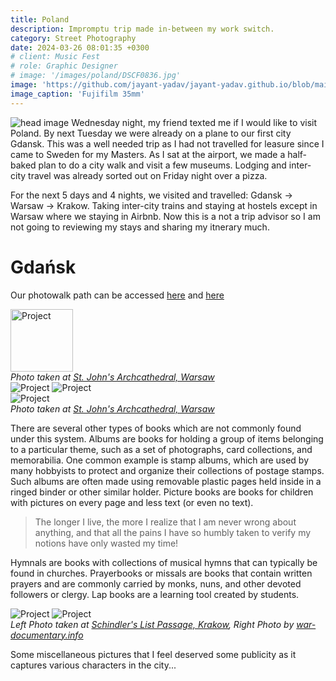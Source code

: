 ```yaml
---
title: Poland
description: Impromptu trip made in-between my work switch. 
category: Street Photography
date: 2024-03-26 08:01:35 +0300
# client: Music Fest
# role: Graphic Designer
# image: '/images/poland/DSCF0836.jpg'
image: 'https://github.com/jayant-yadav/jayant-yadav.github.io/blob/main/images/poland/DSCF0836.JPG?raw=true'
image_caption: 'Fujifilm 35mm'
---
```


![head image](/images/poland/DSCF0836.jpg?raw=true)
Wednesday night, my friend texted me if I would like to visit Poland. By next Tuesday we were already on a plane to our first city Gdansk. This was a well needed trip as I had not travelled for leasure since I came to Sweden for my Masters. As I sat at the airport, we made a half-baked plan to do a city walk and visit a few museums. Lodging and inter-city travel was already sorted out on Friday night over a pizza. 

For the next 5 days and 4 nights, we visited and travelled: Gdansk -> Warsaw -> Krakow. Taking inter-city trains and staying at hostels except in Warsaw where we staying in Airbnb. Now this is a not a trip advisor so I am not going to reviewing my stays and sharing my itnerary much. 

<h1>Gdańsk</h1>

Our photowalk path can be accessed [here](https://maps.app.goo.gl/hnjCtQ9atB3rX9Ht8) and [here](https://maps.app.goo.gl/rJzqvJzWdSEzpTy89)

<div class="gallery-box">
  <div class="gallery">
    <img src="/images/poland/IMG-20240402-WA0003.jpg" loading="lazy" alt="Project" width="100" height="100">
  </div>
  <em>Photo taken at <a href="https://maps.app.goo.gl/aUmjPDR5nG5nhVid7" target="_blank">St. John's Archcathedral, Warsaw</a></em>
</div>

<div class="gallery-box">
  <div class="gallery">
    <img src="/images/poland/DSCF0881.jpg" loading="lazy" alt="Project">
    <img src="/images/poland/DSCF0889.jpg" loading="lazy" alt="Project">
  </div>
</div>

<div class="gallery-box">
<div class="gallery">
    <img src="/images/poland/DSCF0884.jpg" loading="lazy" alt="Project">
  </div>
  <em>Photo taken at <a href="https://maps.app.goo.gl/aUmjPDR5nG5nhVid7" target="_blank">St. John's Archcathedral, Warsaw</a></em>
</div>



There are several other types of books which are not commonly found under this system. Albums are books for holding a group of items belonging to a particular theme, such as a set of photographs, card collections, and memorabilia. One common example is stamp albums, which are used by many hobbyists to protect and organize their collections of postage stamps. Such albums are often made using removable plastic pages held inside in a ringed binder or other similar holder. Picture books are books for children with pictures on every page and less text (or even no text).

> The longer I live, the more I realize that I am never wrong about anything, and that all the pains I have so humbly taken to verify my notions have only wasted my time!

Hymnals are books with collections of musical hymns that can typically be found in churches. Prayerbooks or missals are books that contain written prayers and are commonly carried by monks, nuns, and other devoted followers or clergy. Lap books are a learning tool created by students.

<!-- <p><iframe src="https://player.vimeo.com/video/148003889?h=d36b8b4cbb" loading="lazy" width="640" height="360" frameborder="0" allowfullscreen></iframe></p> -->

<div class="gallery-box">
<div class="gallery">
    <img src="/images/poland/DSCF0952.jpg" loading="lazy" alt="Project">
    <img src="/images/poland/schindlers-list-locations-26.jpg" loading="lazy" alt="Project">
  </div>
    <em>Left Photo taken at <a href="https://maps.app.goo.gl/yZzXySM24kJetZGo7" target="_blank">Schindler's List Passage, Krakow</a>, Right Photo by <a href="https://war-documentary.info/where-was-schindlers-list-filmed/" target="_blank">war-documentary.info</a></em>
</div>


Some miscellaneous pictures that I feel deserved some publicity as it captures various characters in the city...